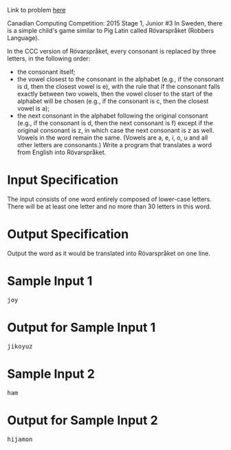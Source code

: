 Link to problem [here](https://dmoj.ca/problem/ccc15j3)

Canadian Computing Competition: 2015 Stage 1, Junior #3
In Sweden, there is a simple child's game similar to Pig Latin called Rövarspråket (Robbers Language).

In the CCC version of Rövarspråket, every consonant is replaced by three letters, in the following order:

* the consonant itself;
* the vowel closest to the consonant in the alphabet (e.g., if the consonant is d, then the closest vowel is e), with the rule that if the consonant falls exactly between two vowels, then the vowel closer to the start of the alphabet will be chosen (e.g., if the consonant is c, then the closest vowel is a);
* the next consonant in the alphabet following the original consonant (e.g., if the consonant is d, then the next consonant is f) except if the original consonant is z, in which case the next consonant is z as well.
Vowels in the word remain the same. (Vowels are a, e, i, o, u and all other letters are consonants.) Write a program that translates a word from English into Rövarspråket.

# Input Specification
The input consists of one word entirely composed of lower-case letters. There will be at least one letter and no more than 30 letters in this word.

# Output Specification
Output the word as it would be translated into Rövarspråket on one line.

# Sample Input 1
<pre>joy</pre>
# Output for Sample Input 1
<pre>jikoyuz</pre>
# Sample Input 2
<pre>ham</pre>
# Output for Sample Input 2
<pre>hijamon</pre>